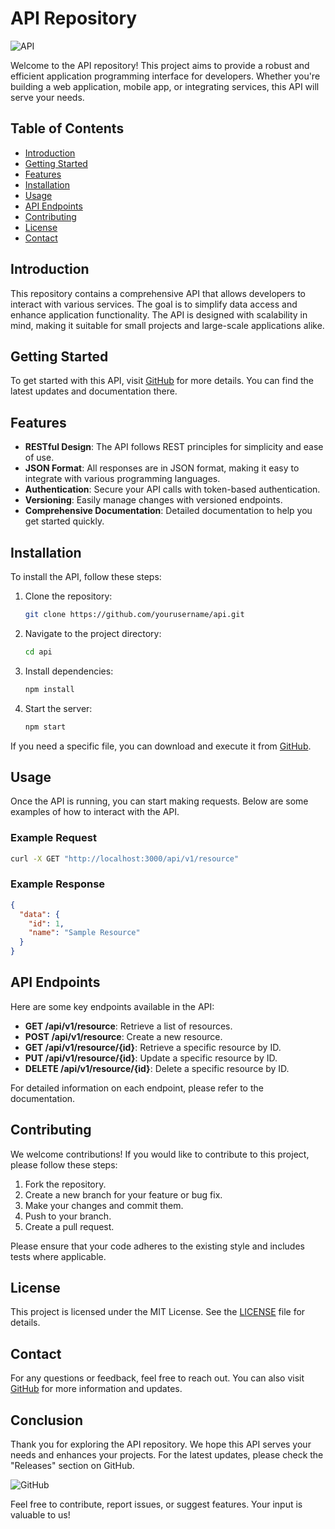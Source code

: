 # API Repository

![API](https://img.shields.io/badge/API-v1.0-blue.svg)

Welcome to the API repository! This project aims to provide a robust and efficient application programming interface for developers. Whether you're building a web application, mobile app, or integrating services, this API will serve your needs.

## Table of Contents

- [Introduction](#introduction)
- [Getting Started](#getting-started)
- [Features](#features)
- [Installation](#installation)
- [Usage](#usage)
- [API Endpoints](#api-endpoints)
- [Contributing](#contributing)
- [License](#license)
- [Contact](#contact)

## Introduction

This repository contains a comprehensive API that allows developers to interact with various services. The goal is to simplify data access and enhance application functionality. The API is designed with scalability in mind, making it suitable for small projects and large-scale applications alike.

## Getting Started

To get started with this API, visit [GitHub](https://github.com) for more details. You can find the latest updates and documentation there.

## Features

- **RESTful Design**: The API follows REST principles for simplicity and ease of use.
- **JSON Format**: All responses are in JSON format, making it easy to integrate with various programming languages.
- **Authentication**: Secure your API calls with token-based authentication.
- **Versioning**: Easily manage changes with versioned endpoints.
- **Comprehensive Documentation**: Detailed documentation to help you get started quickly.

## Installation

To install the API, follow these steps:

1. Clone the repository:
   ```bash
   git clone https://github.com/yourusername/api.git
   ```

2. Navigate to the project directory:
   ```bash
   cd api
   ```

3. Install dependencies:
   ```bash
   npm install
   ```

4. Start the server:
   ```bash
   npm start
   ```

If you need a specific file, you can download and execute it from [GitHub](https://github.com).

## Usage

Once the API is running, you can start making requests. Below are some examples of how to interact with the API.

### Example Request

```bash
curl -X GET "http://localhost:3000/api/v1/resource"
```

### Example Response

```json
{
  "data": {
    "id": 1,
    "name": "Sample Resource"
  }
}
```

## API Endpoints

Here are some key endpoints available in the API:

- **GET /api/v1/resource**: Retrieve a list of resources.
- **POST /api/v1/resource**: Create a new resource.
- **GET /api/v1/resource/{id}**: Retrieve a specific resource by ID.
- **PUT /api/v1/resource/{id}**: Update a specific resource by ID.
- **DELETE /api/v1/resource/{id}**: Delete a specific resource by ID.

For detailed information on each endpoint, please refer to the documentation.

## Contributing

We welcome contributions! If you would like to contribute to this project, please follow these steps:

1. Fork the repository.
2. Create a new branch for your feature or bug fix.
3. Make your changes and commit them.
4. Push to your branch.
5. Create a pull request.

Please ensure that your code adheres to the existing style and includes tests where applicable.

## License

This project is licensed under the MIT License. See the [LICENSE](LICENSE) file for details.

## Contact

For any questions or feedback, feel free to reach out. You can also visit [GitHub](https://github.com) for more information and updates.

## Conclusion

Thank you for exploring the API repository. We hope this API serves your needs and enhances your projects. For the latest updates, please check the "Releases" section on GitHub.

![GitHub](https://img.shields.io/badge/Visit%20GitHub-blue.svg) 

Feel free to contribute, report issues, or suggest features. Your input is valuable to us!